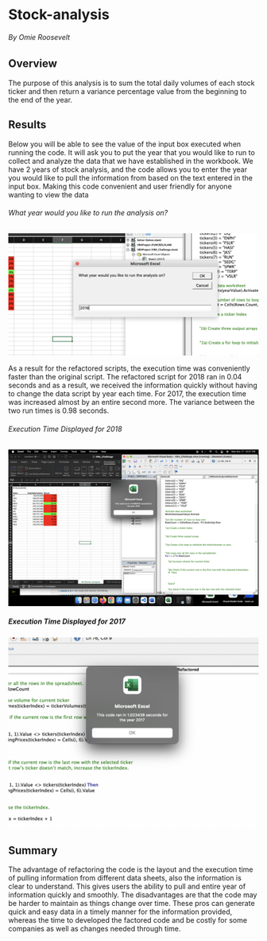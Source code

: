 # Stock-analysis
###### By Omie Roosevelt

## Overview
The purpose of this analysis is to sum the total daily volumes of each stock ticker and then return a variance percentage value from the beginning to the end of the year.


## Results

Below you will be able to see the value of the input box executed when running the code. It will ask you to put the year that you would like to run to collect and analyze the data that we have established in the workbook. We have 2 years of stock analysis, and the code allows you to enter the year you would like to pull the information from based on the text entered in the input box. Making this code convenient and user friendly for anyone wanting to view the data


###### What year would you like to run the analysis on? 
![Image1](https://github.com/oroosevelt/Stock-analysis/blob/main/VBA_Challenge_2018_1.png)

As a result for the refactored scripts, the execution time was conveniently faster than the original script. The refactored script for 2018 ran in 0.04 seconds and as a result, we received the information quickly without having to change the data script by year each time. For 2017, the execution time was increased almost by an entire second more. The variance between the two run times is 0.98 seconds. 

###### Execution Time Displayed for 2018
![Image2](https://github.com/oroosevelt/Stock-analysis/blob/main/VBA_Challenge_2018_2.png)

##### Execution Time Displayed for 2017
![Image3](https://github.com/oroosevelt/Stock-analysis/blob/main/VBA_Challenge_2017.png)


## Summary 

The advantage of refactoring the code is the layout and the execution time of pulling information from different data sheets, also the information is clear to understand. This gives users the ability to pull and entire year of information quickly and smoothly. The disadvantages are that the code may be harder to maintain as things change over time. 
These pros can generate quick and easy data in a timely manner for the information provided, whereas the time to developed the factored code and be costly for some companies as well as changes needed through time. 





